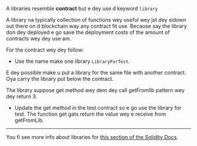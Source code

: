 A libraries resemble **contract** but e dey use d keyword `library`

A library na typically collection of functions wey useful wey jst dey sidown out there on d blockchain way any contract fit use.  Because say the library don dey deployed e go save the deployment costs of the amount of contracts wey dey use am.

For the contract wey dey follow:

- Use the name make one library `LibraryForTest`.

E dey possible make u put a library for the same file with another contract.  Oya carry the library put below the contract.

The library suppose get method wey dem dey call getFromlib pattern wey dey return 3.

- Update the get method in the test contract so e go use the library for test.   The function get gats return the value wey e receive from getFromLib.

---------

You fi see more info about libraries for <a href="https://solidity.readthedocs.io/en/latest/contracts.html?highlight=library#libraries" target="_blank">this section of the Solidity Docs</a>.
